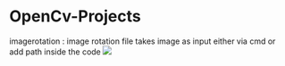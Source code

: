 # OpenCv-Projects

imagerotation :
image rotation file takes image as input either via cmd or add path inside the code
![](rotation.gif)
